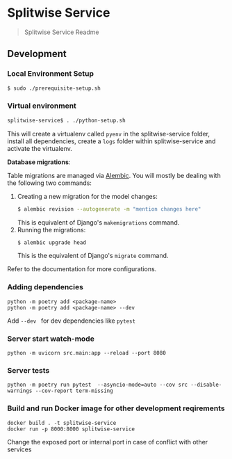 # Splitwise Service
> Splitwise Service Readme


## Development
### Local Environment Setup
```sh
$ sudo ./prerequisite-setup.sh
```

### Virtual environment

```sh
splitwise-service$ . ./python-setup.sh
```
This will create a virtualenv called `pyenv` in the splitwise-service folder, install all dependencies, create a `logs` folder within splitwise-service and activate the virtualenv.

**Database migrations**:

Table migrations are managed via [Alembic](https://alembic.sqlalchemy.org/en/latest/tutorial.html). You will mostly be dealing with the following two commands:
1. Creating a new migration for the model changes:
    ```bash
    $ alembic revision --autogenerate -m "mention changes here"
    ```
    This is equivalent of Django's `makemigrations` command.
2. Running the migrations:
    ```bash
    $ alembic upgrade head
    ```
    This is the equivalent of Django's `migrate` command.

Refer to the documentation for more configurations.

### Adding dependencies
```
python -m poetry add <package-name>
python -m poetry add <package-name> --dev
```
Add `--dev ` for dev dependencies like `pytest`

### Server start watch-mode
```
python -m uvicorn src.main:app --reload --port 8080
```
### Server tests
```
python -m poetry run pytest  --asyncio-mode=auto --cov src --disable-warnings --cov-report term-missing
```


### Build and run Docker image for other development reqirements
```
docker build . -t splitwise-service
docker run -p 8000:8000 splitwise-service
```
Change the exposed port or internal port in case of conflict with other services
